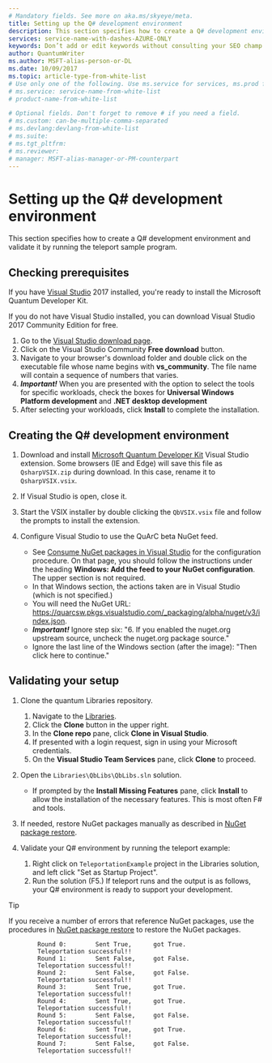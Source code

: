 ```yaml
---
# Mandatory fields. See more on aka.ms/skyeye/meta.
title: Setting up the Q# development environment 
description: This section specifies how to create a Q# development environment and validate it by running the teleport sample program. 
services: service-name-with-dashes-AZURE-ONLY 
keywords: Don’t add or edit keywords without consulting your SEO champ.
author: QuantumWriter
ms.author: MSFT-alias-person-or-DL
ms.date: 10/09/2017
ms.topic: article-type-from-white-list
# Use only one of the following. Use ms.service for services, ms.prod for on-prem. Remove the # before the relevant field.
# ms.service: service-name-from-white-list
# product-name-from-white-list

# Optional fields. Don't forget to remove # if you need a field.
# ms.custom: can-be-multiple-comma-separated
# ms.devlang:devlang-from-white-list
# ms.suite: 
# ms.tgt_pltfrm:
# ms.reviewer:
# manager: MSFT-alias-manager-or-PM-counterpart
---
```


# Setting up the Q# development environment

This section specifies how to create a Q# development environment and validate it by running the teleport sample program.

## Checking prerequisites

If you have [Visual Studio](https://www.visualstudio.com/) 2017 installed, you're ready to install the Microsoft Quantum Developer Kit.

If you do not have Visual Studio installed, you can download Visual Studio 2017 Community Edition for free.
1. Go to the [Visual Studio download page](https://www.visualstudio.com/downloads/).
2. Click on the Visual Studio Community **Free download** button.
3. Navigate to your browser's download folder and double click on the executable file whose name begins with **vs_community**. The file name will contain a sequence of numbers that varies.
4. _**Important!**_ When you are presented with the option to select the tools for specific workloads, check the boxes for **Universal Windows Platform development** and **.NET desktop development**
5. After selecting your workloads, click **Install** to complete the installation.

## Creating the Q# development environment 

1. Download and install [Microsoft Quantum Developer Kit](https://solidrepo.blob.core.windows.net/alpha/latest/QsharpVSIX.vsix) Visual Studio extension. 
Some browsers (IE and Edge) will save this file as `QsharpVSIX.zip` during download. In this case, rename it to `QsharpVSIX.vsix`.

1. If Visual Studio is open, close it.

1. Start the VSIX installer by double clicking the `QbVSIX.vsix` file and follow the prompts to install the extension.

1. Configure Visual Studio to use the QuArC beta NuGet feed. 
    - See [Consume NuGet packages in Visual Studio](https://www.visualstudio.com/en-us/docs/package/nuget/consume) for the configuration procedure. On that page, you should follow the instructions under the heading **Windows: Add the feed to your NuGet configuration**. The upper section is not required.
    - In that Windows section, the actions taken are in Visual Studio (which is not specified.)
    - You will need the NuGet URL: https://quarcsw.pkgs.visualstudio.com/_packaging/alpha/nuget/v3/index.json.
    - _**Important!**_  Ignore step six: "6. If you enabled the nuget.org upstream source, uncheck the nuget.org package source."
    - Ignore the last line of the Windows section (after the image): "Then click here to continue."

## Validating your setup

1. Clone the quantum Libraries repository.
    1. Navigate to the [Libraries](https://quarcsw.visualstudio.com/_git/Libraries).
    2. Click the **Clone** button in the upper right.
    3. In the **Clone repo** pane, click **Clone in Visual Studio**.
    4. If presented with a login request, sign in using your Microsoft credentials.
    5. On the **Visual Studio Team Services** pane, click **Clone** to proceed.

2. Open the `Libraries\QbLibs\QbLibs.sln` solution. 
    - If prompted by the **Install Missing Features** pane, click **Install** to allow the installation of the necessary features. This is most often F# and tools.

3. If needed, restore NuGet packages manually as described in [NuGet package restore](https://docs.microsoft.com/en-us/nuget/consume-packages/package-restore).

4. Validate your Q# environment by running the teleport example:
    
   1. Right click on `TeleportationExample` project in the Libraries solution, and left click "Set as Startup Project".
   2. Run the solution (F5.) If teleport runs and the output is as follows, your Q# environment is ready to support your development.

> [!Tip]
> If you receive a number of errors that reference NuGet packages, use the procedures in [NuGet package restore](https://docs.microsoft.com/en-us/nuget/consume-packages/package-restore) to restore the NuGet packages.

```
        Round 0:        Sent True,      got True. 
        Teleportation successful!!
        Round 1:        Sent False,     got False. 
        Teleportation successful!!
        Round 2:        Sent False,     got False. 
        Teleportation successful!!
        Round 3:        Sent True,      got True. 
        Teleportation successful!!
        Round 4:        Sent True,      got True. 
        Teleportation successful!!
        Round 5:        Sent False,     got False. 
        Teleportation successful!!
        Round 6:        Sent True,      got True. 
        Teleportation successful!!
        Round 7:        Sent False,     got False. 
        Teleportation successful!!
```


